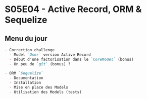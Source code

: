 # S05E04 - Active Record, ORM & Sequelize

## Menu du jour

```md
- Correction challenge
  - Model `User` version Active Record
  - Début d'une factorisation dans le `CoreModel` (bonus)
  - Un peu de `git` (bonus) ?
 
- ORM `Sequelize`
  - Documentation
  - Installation
  - Mise en place des Models
  - Utilisation des Models (tests)
```

